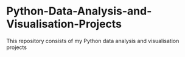 # Python-Data-Analysis-and-Visualisation-Projects
This repository consists of my Python data analysis and visualisation projects
